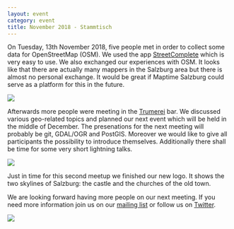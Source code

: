 ```yaml
---
layout: event
category: event
title: November 2018 - Stammtisch
---
```


On Tuesday, 13th November 2018, five people met in order to collect some data for OpenStreetMap (OSM). We used the app [StreetComplete](https://github.com/westnordost/StreetComplete/) which is very easy to use. We also exchanged our experiences with OSM. It looks like that there are actually many mappers in the Salzburg area but there is almost no personal exchange. It would be great if Maptime Salzburg could serve as a platform for this in the future.

![]({{site.baseurl}}/img/2018-11-13_mapping.jpg)

Afterwards more people were meeting in the [Trumerei](https://www.openstreetmap.org/node/2949428521) bar. We discussed various geo-related topics and planned our next event which will be held in the middle of December. The presenations for the next meeting will probably be git, GDAL/OGR and PostGIS. Moreover we would like to give all participants  the possibility to introduce themselves. Additionally there shall be time for some very short lightning talks.

![]({{site.baseurl}}/img/2018-11-13_stammtisch.jpg)

Just in time for this second meetup we finished our new logo. It shows the two skylines of Salzburg: the castle and the churches of the old town.

We are looking forward having more people on our next meeting. If you need more information join us on our [mailing list](https://lists.fossgis.de/mailman/listinfo/maptime-salzburg) or follow us on [Twitter](http://twitter.com/maptimesalzburg).

![]({{site.baseurl}}/img/maptime_salzburg_logo.png)
